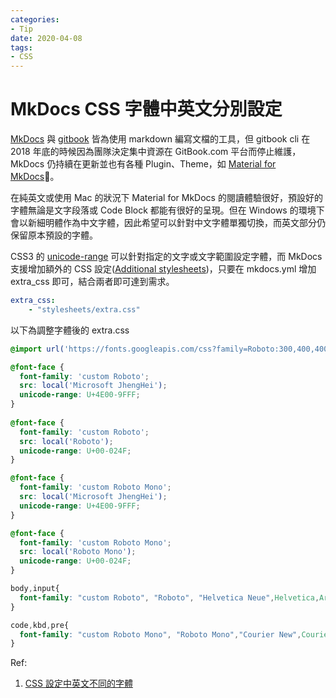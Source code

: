 ```yaml
---
categories:
- Tip
date: 2020-04-08
tags:
- CSS
---
```


# MkDocs CSS 字體中英文分別設定

[MkDocs](https://www.mkdocs.org/) 與 [gitbook](https://github.com/GitbookIO/gitbook) 皆為使用 markdown 編寫文檔的工具，但 gitbook cli 在 2018 年底的時候因為團隊決定集中資源在 GitBook.com 平台而停止維護，MkDocs 仍持續在更新並也有各種 Plugin、Theme，如 [Material for MkDocs](https://squidfunk.github.io/mkdocs-material/)。

在純英文或使用 Mac 的狀況下 Material for MkDocs 的閱讀體驗很好，預設好的字體無論是文字段落或 Code Block 都能有很好的呈現。但在 Windows 的環境下會以新細明體作為中文字體，因此希望可以針對中文字體單獨切換，而英文部分仍保留原本預設的字體。

CSS3 的 [unicode-range](https://developer.mozilla.org/en-US/docs/Web/CSS/%40font-face/unicode-range) 可以針對指定的文字或文字範圍設定字體，而 MkDocs 支援增加額外的 CSS 設定([Additional stylesheets](https://squidfunk.github.io/mkdocs-material/customization/#additional-stylesheets))，只要在 mkdocs.yml 增加 extra_css 即可，結合兩者即可達到需求。

```yaml
extra_css:
    - "stylesheets/extra.css"
```

以下為調整字體後的 extra.css

```css
@import url('https://fonts.googleapis.com/css?family=Roboto:300,400,400i,700|Roboto+Mono&display=fallback');

@font-face {
  font-family: 'custom Roboto';
  src: local('Microsoft JhengHei');
  unicode-range: U+4E00-9FFF;
}
  
@font-face {
  font-family: 'custom Roboto';
  src: local('Roboto');
  unicode-range: U+00-024F;
}

@font-face {
  font-family: 'custom Roboto Mono';
  src: local('Microsoft JhengHei');
  unicode-range: U+4E00-9FFF;
}

@font-face {
  font-family: 'custom Roboto Mono';
  src: local('Roboto Mono');
  unicode-range: U+00-024F;
}

body,input{
  font-family: "custom Roboto", "Roboto", "Helvetica Neue",Helvetica,Arial,sans-serif;
}

code,kbd,pre{
  font-family: "custom Roboto Mono", "Roboto Mono","Courier New",Courier,monospace;
}
```

Ref:

1. [CSS 設定中英文不同的字體](https://wcc723.github.io/sass/2014/02/21/font-code-range/)
